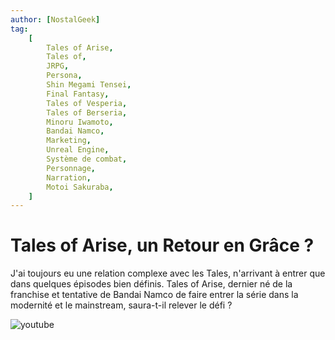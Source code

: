 ```yaml
---
author: [NostalGeek]
tag:
    [
        Tales of Arise,
        Tales of,
        JRPG,
        Persona,
        Shin Megami Tensei,
        Final Fantasy,
        Tales of Vesperia,
        Tales of Berseria,
        Minoru Iwamoto,
        Bandai Namco,
        Marketing,
        Unreal Engine,
        Système de combat,
        Personnage,
        Narration,
        Motoi Sakuraba,
    ]
---
```


# Tales of Arise, un Retour en Grâce ?

J'ai toujours eu une relation complexe avec les Tales, n'arrivant à entrer que dans quelques épisodes bien définis. Tales of Arise, dernier né de la franchise et tentative de Bandai Namco de faire entrer la série dans la modernité et le mainstream, saura-t-il relever le défi ?

![youtube](https://www.youtube.com/watch?v=4UqRHEQZJ3Y)
